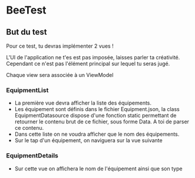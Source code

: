 # BeeTest

## But du test

Pour ce test, tu devras implémenter 2 vues !

L'UI de l'application ne t'es est pas imposée, laisses parler ta créativité. Cependant ce n'est pas l'élément principal sur lequel tu seras jugé.

Chaque view sera associée à un ViewModel

### EquipmentList

- La première vue devra afficher la liste des équipements.
- Les équipement sont définis dans le fichier Equipment.json, la class EquipmentDatasource dispose d'une fonction static permettant de retourner le contenu brut de ce fichier, sous forme Data. A toi de parser ce contenu.
- Dans cette liste on ne voudra afficher que le nom des équipements.
- Sur le tap d'un équipement, on naviguera sur la vue suivante

### EquipmentDetails

- Sur cette vue on affichera le nom de l'équipement ainsi que son type
